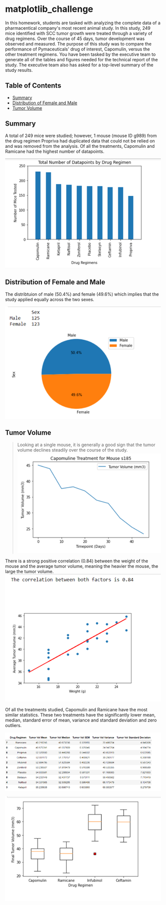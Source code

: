 # matplotlib_challenge
In this homework, students are tasked with analyzing the complete data of a pharmacentical company's most recent animal study.  In this study, 249 mice identified with SCC tumor growth were treated through a variety of drug regimens. Over the course of 45 days, tumor development was observed and measured. The purpose of this study was to compare the performance of Pymaceuticals' drug of interest, Capomulin, versus the other treatment regimens. You have been tasked by the executive team to generate all of the tables and figures needed for the technical report of the study. The executive team also has asked for a top-level summary of the study results.

## Table of Contents ##
* [Summary](https://github.com/adriana-icasiano/matplotlib_challenge#Summary)
* [Distribution of Female and Male](https://github.com/adriana-icasiano/matplotlib_challenge#Distribution-of-Female-and-Male)
* [Tumor Volume](https://github.com/adriana-icasiano/matplotlib_challenge#Tumor-volume)

## Summary
A total of 249 mice were studied; however, 1 mouse (mouse ID g989) from the drug regimen Propriva had duplicated data that could not be relied on and was removed from the analysis. Of all the treatments, Capomulin and Ramicane had the highest number of datapoints.

![](https://github.com/adriana-icasiano/matplotlib_challenge/blob/d307db4d349830a158d3c84ddb85cf58b89ab55f/Images/Total%20Number%20of%20Datapoints%20by%20Drug%20Regimen.PNG)

## Distribution of Female and Male
The distribtuion of male (50.4%) and female (49.6%) which implies that the study applied equally across the two sexes. 

![](https://github.com/adriana-icasiano/matplotlib_challenge/blob/d307db4d349830a158d3c84ddb85cf58b89ab55f/Images/Distribution%20by%20Sex.PNG)

## Tumor Volume 
> Looking at a single mouse, it is generally a good sign that the tumor volume declines steadily over the course of the study.
> ![](https://github.com/adriana-icasiano/matplotlib_challenge/blob/d307db4d349830a158d3c84ddb85cf58b89ab55f/Images/Line%20Plot%20of%20Tumor%20Volume%20for%20%20Single%20Mouse.PNG)

There is a strong positive correlation (0.84) between the weight of the mouse and the average tumor volume, meaning the heavier the mouse, the large the tumor volume.
![](https://github.com/adriana-icasiano/matplotlib_challenge/blob/d307db4d349830a158d3c84ddb85cf58b89ab55f/Images/Correlation%20betwen%20Weight%20and%20Average%20Tumor%20Volume.PNG)

Of all the treatments studied, Capomulin and Ramicane have the most similar statistics. These two treatments have the significantly lower mean, median, standard error of mean, variance and standard deviation and zero outliers.  

![](https://github.com/adriana-icasiano/matplotlib_challenge/blob/c19dc170c1da9fece4c59ace0ad36d900d1c90b8/Images/Statistics.PNG)

![](https://github.com/adriana-icasiano/matplotlib_challenge/blob/d307db4d349830a158d3c84ddb85cf58b89ab55f/Images/Final%20Tumor%20Volume%20Box%20Plot%20by%20Drug%20Regiment.PNG)
